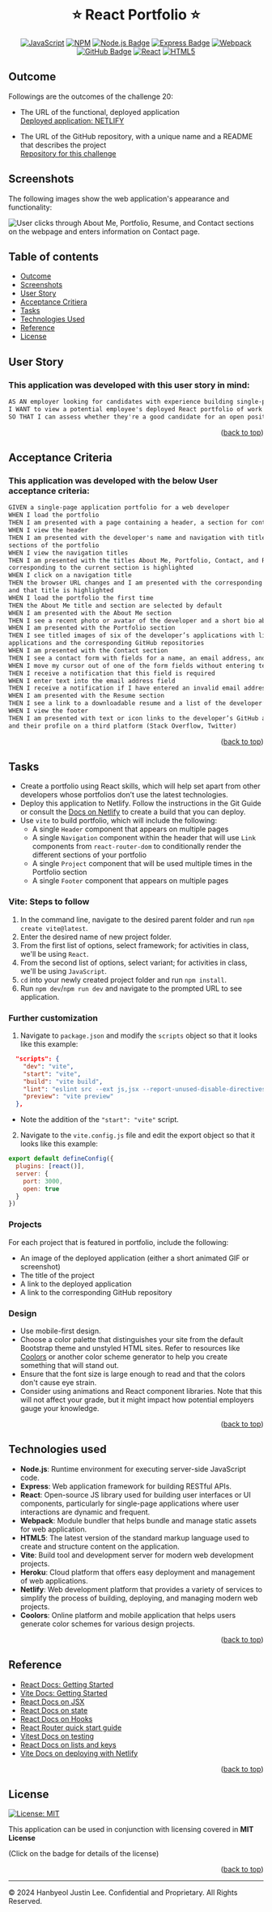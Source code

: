 <a ID="readme-top"></a>

<div align="center">

# ⭐ React Portfolio ⭐

[![JavaScript](https://img.shields.io/badge/javascript-%23323330.svg?style=for-the-badge&logo=javascript&logoColor=%23F7DF1E)](https://www.w3schools.com/js/)
[![NPM](https://img.shields.io/badge/NPM-%23CB3837.svg?style=for-the-badge&logo=npm&logoColor=white)](https://www.npmjs.com/)
[![Node.js Badge](https://img.shields.io/badge/Node.js-393?style=for-the-badge&logo=nodedotjs&logoColor=fff)](https://nodejs.org/en)
[![Express Badge](https://img.shields.io/badge/Express-000?style=for-the-badge&logo=express&logoColor=white)](https://expressjs.com/)
[![Webpack](https://img.shields.io/badge/webpack-%238DD6F9.svg?style=for-the-badge&logo=webpack&logoColor=black)](https://webpack.js.org/)
[![GitHub Badge](https://img.shields.io/badge/github-%23121011.svg?style=for-the-badge&logo=github&logoColor=white)](https://github.com/justinsta624/)
[![React](https://img.shields.io/badge/react-%2320232a.svg?style=for-the-badge&logo=react&logoColor=%2361DAFB)](https://react.dev/)
[![HTML5](https://img.shields.io/badge/html5-%23E34F26.svg?style=for-the-badge&logo=html5&logoColor=white)](https://developer.mozilla.org/en-US/docs/Glossary/HTML5)

</div>
</div>

## Outcome

Followings are the outcomes of the challenge 20:

* The URL of the functional, deployed application </br>
[Deployed application: NETLIFY](https://melodious-kleicha-6ffc72.netlify.app/) </br>

* The URL of the GitHub repository, with a unique name and a README that describes the project </br>
[Repository for this challenge](https://github.com/justinsta624/ReactFolio)


## Screenshots

The following images show the web application's appearance and functionality:

![User clicks through About Me, Portfolio, Resume, and Contact sections on the webpage and enters information on Contact page.](./Assets/20-react-homework-demo-01.gif)

<div align="center">

</div>
</div>

## Table of contents

- [Outcome](#outcome)
- [Screenshots](#screenshots)
- [User Story](#user-story)
- [Acceptance Critiera](#acceptance-criteria)
- [Tasks](#tasks)
- [Technologies Used](#technologies-used)
- [Reference](#reference)
- [License](#license)

## User Story <a ID="user-story"></a>

### This application was developed with this user story in mind:

```md
AS AN employer looking for candidates with experience building single-page applications
I WANT to view a potential employee's deployed React portfolio of work samples
SO THAT I can assess whether they're a good candidate for an open position
```
<p align="right">(<a href="#readme-top">back to top</a>)</p>

## Acceptance Criteria <a ID="acceptance-criteria"></a>

### This application was developed with the below User acceptance criteria:

```md
GIVEN a single-page application portfolio for a web developer
WHEN I load the portfolio
THEN I am presented with a page containing a header, a section for content, and a footer
WHEN I view the header
THEN I am presented with the developer's name and navigation with titles corresponding to different
sections of the portfolio
WHEN I view the navigation titles
THEN I am presented with the titles About Me, Portfolio, Contact, and Resume, and the title
corresponding to the current section is highlighted
WHEN I click on a navigation title
THEN the browser URL changes and I am presented with the corresponding section below the navigation
and that title is highlighted
WHEN I load the portfolio the first time
THEN the About Me title and section are selected by default
WHEN I am presented with the About Me section
THEN I see a recent photo or avatar of the developer and a short bio about them
WHEN I am presented with the Portfolio section
THEN I see titled images of six of the developer’s applications with links to both the deployed
applications and the corresponding GitHub repositories
WHEN I am presented with the Contact section
THEN I see a contact form with fields for a name, an email address, and a message
WHEN I move my cursor out of one of the form fields without entering text
THEN I receive a notification that this field is required
WHEN I enter text into the email address field
THEN I receive a notification if I have entered an invalid email address
WHEN I am presented with the Resume section
THEN I see a link to a downloadable resume and a list of the developer’s proficiencies
WHEN I view the footer
THEN I am presented with text or icon links to the developer’s GitHub and LinkedIn profiles,
and their profile on a third platform (Stack Overflow, Twitter)
```
<p align="right">(<a href="#readme-top">back to top</a>)</p>

## Tasks

* Create a portfolio using React skills, which will help set apart from other developers whose portfolios don’t use the latest technologies.
* Deploy this application to Netlify. Follow the instructions in the Git Guide or consult the [Docs on Netlify](https://vitejs.dev/guide/static-deploy.html#netlify) to create a build that you can deploy.
* Use `vite` to build portfolio, which will include the following:
  - A single `Header` component that appears on multiple pages
  - A single `Navigation` component within the header that will use `Link` components from `react-router-dom` to conditionally render the different sections of your portfolio
  - A single `Project` component that will be used multiple times in the Portfolio section
  - A single `Footer` component that appears on multiple pages

### Vite: Steps to follow

1. In the command line, navigate to the desired parent folder and run `npm create vite@latest`.
2. Enter the desired name of new project folder.
3. From the first list of options, select framework; for activities in class, we'll be using `React`.
4. From the second list of options, select variant; for activities in class, we'll be using `JavaScript`.
5. `cd` into your newly created project folder and run `npm install`.
6. Run `npm dev`/`npm run dev` and navigate to the prompted URL to see application.

### Further customization

1. Navigate to `package.json` and modify the `scripts` object so that it looks like this example:
```json
  "scripts": {
    "dev": "vite",
    "start": "vite",
    "build": "vite build",
    "lint": "eslint src --ext js,jsx --report-unused-disable-directives --max-warnings 0",
    "preview": "vite preview"
  },
```
* Note the addition of the `"start": "vite"` script.

2. Navigate to the `vite.config.js` file and edit the export object so that it looks like this example:
```js
export default defineConfig({
  plugins: [react()],
  server: {
    port: 3000,
    open: true
  }
})
```

### Projects

For each project that is featured in portfolio, include the following:

* An image of the deployed application (either a short animated GIF or screenshot)
* The title of the project
* A link to the deployed application
* A link to the corresponding GitHub repository

### Design

* Use mobile-first design.
* Choose a color palette that distinguishes your site from the default Bootstrap theme and unstyled HTML sites. Refer to resources like [Coolors](https://coolors.co/) or another color scheme generator to help you create something that will stand out.
* Ensure that the font size is large enough to read and that the colors don't cause eye strain.
* Consider using animations and React component libraries. Note that this will not affect your grade, but it might impact how potential employers gauge your knowledge.

<p align="right">(<a href="#readme-top">back to top</a>)</p>

## Technologies used <a ID="technologies-used"></a>

- **Node.js**: Runtime environment for executing server-side JavaScript code.
- **Express**: Web application framework for building RESTful APIs.
- **React**: Open-source JS library used for building user interfaces or UI components, particularly for single-page applications where user interactions are dynamic and frequent.
- **Webpack**: Module bundler that helps bundle and manage static assets for web application.
- **HTML5**:  The latest version of the standard markup language used to create and structure content on the application.
- **Vite**: Build tool and development server for modern web development projects.
- **Heroku**: Cloud platform that offers easy deployment and management of web applications.
- **Netlify**: Web development platform that provides a variety of services to simplify the process of building, deploying, and managing modern web projects.
- **Coolors**: Online platform and mobile application that helps users generate color schemes for various design projects.

<p align="right">(<a href="#readme-top">back to top</a>)</p>

## Reference

- [React Docs: Getting Started](https://react.dev/learn)
- [Vite Docs: Getting Started](https://vitejs.dev/guide/)
- [React Docs on JSX](https://react.dev/learn/writing-markup-with-jsx)
- [React Docs on state](https://react.dev/learn/managing-state)
- [React Docs on Hooks](https://react.dev/reference/react)
- [React Router quick start guide](https://reactrouter.com/en/main/start/tutorial)
- [Vitest Docs on testing](https://vitest.dev/guide/)
- [React Docs on lists and keys](https://react.dev/learn/rendering-lists)
- [Vite Docs on deploying with Netlify](https://vitejs.dev/guide/static-deploy.html#netlify-with-git)

<p align="right">(<a href="#readme-top">back to top</a>)</p>

## License

[![License: MIT](https://img.shields.io/badge/License-MIT-yellow.svg)](https://opensource.org/licenses/MIT)

This application can be used in conjunction with licensing covered in  <b>MIT License</b>
</div>
</div>
(Click on the badge for details of the license)

<p align="right">(<a href="#readme-top">back to top</a>)</p>

---
© 2024 Hanbyeol Justin Lee. Confidential and Proprietary. All Rights Reserved.
